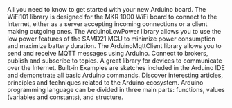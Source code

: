 <EssentialsColumn title="First Steps">
  <EssentialElement title="Quickstart Guide" type="getting-started" link="/software/ide-v1/installing-samd21-core">
    All you need to know to get started with your new Arduino board.
  </EssentialElement>

</EssentialsColumn>

<EssentialsColumn title="Suggested Libraries">

  <EssentialElement title="WiFi101" type="library" link="https://www.arduino.cc/en/Reference/WiFi101">
The WiFi101 library is designed for the MKR 1000 WiFi board to connect to the Internet, either as a server accepting incoming connections or a client making outgoing ones.
  </EssentialElement>

  <EssentialElement title="ArduinoLowPower" type="library" link="https://www.arduino.cc/en/Reference/ArduinoLowPower">
    The ArduinoLowPower library allows you to use the low power features of the SAMD21 MCU to minimize power consumption and maximize battery duration.
  </EssentialElement>

  <EssentialElement title="ArduinoMqttClient" type="library" link="https://www.arduino.cc/reference/en/libraries/arduinomqttclient/">
    The ArduinoMqttClient library allows you to send and receive MQTT messages using Arduino. Connect to brokers, publish and subscribe to topics. A great library for devices to communicate over the Internet.
  </EssentialElement>

</EssentialsColumn>

<EssentialsColumn title="Arduino Basics">
  <EssentialElement title="Built-in Examples" type="tutorial" link="/built-in-examples/">
    Built-in Examples are sketches included in the Arduino IDE and demonstrate all basic Arduino commands. 
  </EssentialElement>
  <EssentialElement title="Learn" type="resource" link="/learn/">
    Discover interesting articles, principles and techniques related to the Arduino ecosystem.
  </EssentialElement>
  <EssentialElement title="Language References" type="resource" link="https://www.arduino.cc/reference/en/">
  Arduino programming language can be divided in three main parts: functions, values (variables and constants), and structure.
  </EssentialElement>
</EssentialsColumn>